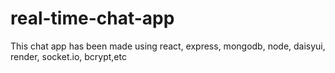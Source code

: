 # real-time-chat-app
This chat app has been made using react, express, mongodb, node, daisyui, render, socket.io, bcrypt,etc
